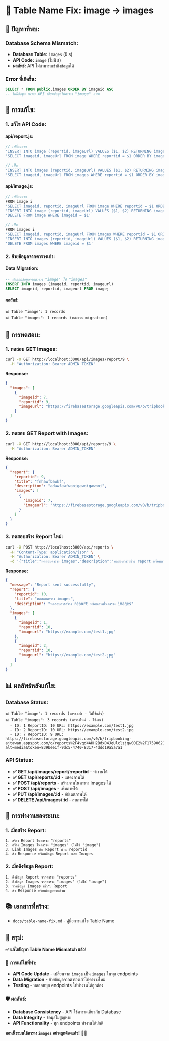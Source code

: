 # 🔧 Table Name Fix: image → images

## 🚨 **ปัญหาที่พบ:**

### **Database Schema Mismatch:**
- **Database Table:** `images` (มี s)
- **API Code:** `image` (ไม่มี s)
- **ผลลัพธ์:** API ไม่สามารถเข้าถึงข้อมูลได้

### **Error ที่เกิดขึ้น:**
```sql
SELECT * FROM public.images ORDER BY imageid ASC
-- ไม่มีข้อมูล เพราะ API เขียนข้อมูลไปตาราง "image" แทน
```

## 🔧 **การแก้ไข:**

### **1. แก้ไข API Code:**

#### **api/report.js:**
```javascript
// เปลี่ยนจาก
'INSERT INTO image (reportid, imageUrl) VALUES ($1, $2) RETURNING imageid, reportid, imageUrl'
'SELECT imageid, imageUrl FROM image WHERE reportid = $1 ORDER BY imageid ASC'

// เป็น
'INSERT INTO images (reportid, imageUrl) VALUES ($1, $2) RETURNING imageid, reportid, imageUrl'
'SELECT imageid, imageUrl FROM images WHERE reportid = $1 ORDER BY imageid ASC'
```

#### **api/image.js:**
```javascript
// เปลี่ยนจาก
FROM image i
'SELECT imageid, reportid, imageUrl FROM image WHERE reportid = $1 ORDER BY imageid ASC'
'INSERT INTO image (reportid, imageUrl) VALUES ($1, $2) RETURNING imageid, reportid, imageUrl'
'DELETE FROM image WHERE imageid = $1'

// เป็น
FROM images i
'SELECT imageid, reportid, imageUrl FROM images WHERE reportid = $1 ORDER BY imageid ASC'
'INSERT INTO images (reportid, imageUrl) VALUES ($1, $2) RETURNING imageid, reportid, imageUrl'
'DELETE FROM images WHERE imageid = $1'
```

### **2. ย้ายข้อมูลจากตารางเก่า:**

#### **Data Migration:**
```sql
-- คัดลอกข้อมูลจากตาราง "image" ไป "images"
INSERT INTO images (imageid, reportid, imageurl) 
SELECT imageid, reportid, imageurl FROM image;
```

#### **ผลลัพธ์:**
```
📊 Table "image": 1 records
📊 Table "images": 1 records (หลังจาก migration)
```

## 🧪 **การทดสอบ:**

### **1. ทดสอบ GET Images:**
```bash
curl -X GET http://localhost:3000/api/images/report/9 \
  -H "Authorization: Bearer ADMIN_TOKEN"
```

**Response:**
```json
{
  "images": [
    {
      "imageid": 7,
      "reportid": 9,
      "imageurl": "https://firebasestorage.googleapis.com/v0/b/tripbooking-ajtawan.appspot.com/o/reports%2F4vqd4AHH2BdxD4JgUlclzjqw0DE2%2F1759062199930_0_TawanLnwZa.jpg?alt=media&token=839bee1f-9dc5-4740-8317-4ddd19a5a7a1"
    }
  ]
}
```

### **2. ทดสอบ GET Report with Images:**
```bash
curl -X GET http://localhost:3000/api/reports/9 \
  -H "Authorization: Bearer ADMIN_TOKEN"
```

**Response:**
```json
{
  "report": {
    "reportid": 9,
    "title": "fnhawfbawkf",
    "description": "adawfawfwaoigawoigawnoi",
    "images": [
      {
        "imageid": 7,
        "imageurl": "https://firebasestorage.googleapis.com/v0/b/tripbooking-ajtawan.appspot.com/o/reports%2F4vqd4AHH2BdxD4JgUlclzjqw0DE2%2F1759062199930_0_TawanLnwZa.jpg?alt=media&token=839bee1f-9dc5-4740-8317-4ddd19a5a7a1"
      }
    ]
  }
}
```

### **3. ทดสอบสร้าง Report ใหม่:**
```bash
curl -X POST http://localhost:3000/api/reports \
  -H "Content-Type: application/json" \
  -H "Authorization: Bearer ADMIN_TOKEN" \
  -d '{"title":"ทดสอบตาราง images","description":"ทดสอบการสร้าง report พร้อมภาพในตาราง images","images":["https://example.com/test1.jpg","https://example.com/test2.jpg"]}'
```

**Response:**
```json
{
  "message": "Report sent successfully",
  "report": {
    "reportid": 10,
    "title": "ทดสอบตาราง images",
    "description": "ทดสอบการสร้าง report พร้อมภาพในตาราง images"
  },
  "images": [
    {
      "imageid": 1,
      "reportid": 10,
      "imageurl": "https://example.com/test1.jpg"
    },
    {
      "imageid": 2,
      "reportid": 10,
      "imageurl": "https://example.com/test2.jpg"
    }
  ]
}
```

## 📊 **ผลลัพธ์หลังแก้ไข:**

### **Database Status:**
```
📊 Table "image": 1 records (ตารางเก่า - ไม่ใช้แล้ว)
📊 Table "images": 3 records (ตารางใหม่ - ใช้งาน)
  - ID: 1 ReportID: 10 URL: https://example.com/test1.jpg
  - ID: 2 ReportID: 10 URL: https://example.com/test2.jpg
  - ID: 7 ReportID: 9 URL: https://firebasestorage.googleapis.com/v0/b/tripbooking-ajtawan.appspot.com/o/reports%2F4vqd4AHH2BdxD4JgUlclzjqw0DE2%2F1759062199930_0_TawanLnwZa.jpg?alt=media&token=839bee1f-9dc5-4740-8317-4ddd19a5a7a1
```

### **API Status:**
- **✅ GET /api/images/report/:reportid** - ทำงานได้
- **✅ GET /api/reports/:id** - แสดงภาพได้
- **✅ POST /api/reports** - สร้างภาพในตาราง images ได้
- **✅ POST /api/images** - เพิ่มภาพได้
- **✅ PUT /api/images/:id** - อัปเดตภาพได้
- **✅ DELETE /api/images/:id** - ลบภาพได้

## 🔄 **การทำงานของระบบ:**

### **1. เมื่อสร้าง Report:**
```
1. สร้าง Report ในตาราง "reports"
2. สร้าง Images ในตาราง "images" (ไม่ใช่ "image")
3. Link Images กับ Report ผ่าน reportid
4. ส่ง Response พร้อมข้อมูล Report และ Images
```

### **2. เมื่อดึงข้อมูล Report:**
```
1. ดึงข้อมูล Report จากตาราง "reports"
2. ดึงข้อมูล Images จากตาราง "images" (ไม่ใช่ "image")
3. รวมข้อมูล Images เข้ากับ Report
4. ส่ง Response พร้อมข้อมูลครบถ้วน
```

## 📚 **เอกสารที่สร้าง:**
- `docs/table-name-fix.md` - คู่มือการแก้ไข Table Name

## 🎉 **สรุป:**

**✅ แก้ไขปัญหา Table Name Mismatch แล้ว!**

### **🔧 การแก้ไขที่ทำ:**
- **API Code Update** - เปลี่ยนจาก `image` เป็น `images` ในทุก endpoints
- **Data Migration** - ย้ายข้อมูลจากตารางเก่าไปตารางใหม่
- **Testing** - ทดสอบทุก endpoints ให้ทำงานได้ถูกต้อง

### **🛡️ ผลลัพธ์:**
- **Database Consistency** - API ใช้ตารางเดียวกับ Database
- **Data Integrity** - ข้อมูลไม่สูญหาย
- **API Functionality** - ทุก endpoints ทำงานได้ปกติ

**ตอนนี้ระบบใช้ตาราง `images` อย่างถูกต้องแล้ว!** 🎯✨
